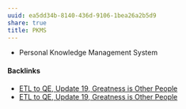 ```yaml
---
uuid: ea5dd34b-8140-436d-9106-1bea26a2b5d9
share: true
title: PKMS
---
```

* Personal Knowledge Management System

#### Backlinks

* [ETL to QE, Update 19, Greatness is Other People](/9e00b380-91e7-4092-98fd-838dc5fd21d8)
* [ETL to QE, Update 19, Greatness is Other People](/9e00b380-91e7-4092-98fd-838dc5fd21d8)